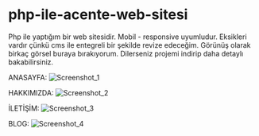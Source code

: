 # php-ile-acente-web-sitesi
Php ile yaptığım bir web sitesidir. Mobil - responsive uyumludur. Eksikleri vardır çünkü cms ile entegreli bir şekilde revize edeceğim. Görünüş olarak birkaç
görsel buraya bırakıyorum. Dilerseniz projemi indirip daha detaylı bakabilirsiniz.

ANASAYFA:
![Screenshot_1](https://github.com/emirhantahazor/php-ile-acente-web-sitesi/assets/64314352/8c66daff-f165-4716-a9fb-e08125389604)

HAKKIMIZDA:
![Screenshot_2](https://github.com/emirhantahazor/php-ile-acente-web-sitesi/assets/64314352/91359c40-cb36-4417-a0dc-cc1f8c0860dd)

İLETİŞİM:
![Screenshot_3](https://github.com/emirhantahazor/php-ile-acente-web-sitesi/assets/64314352/fa910dc6-5801-4887-aa36-bfdd1f15023d)

BLOG:
![Screenshot_4](https://github.com/emirhantahazor/php-ile-acente-web-sitesi/assets/64314352/f3d52b81-4ecf-467c-84a7-4c5a3e4e8c03)
